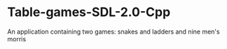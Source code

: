 # Table-games-SDL-2.0-Cpp
An application containing two games: snakes and ladders and nine men's morris
